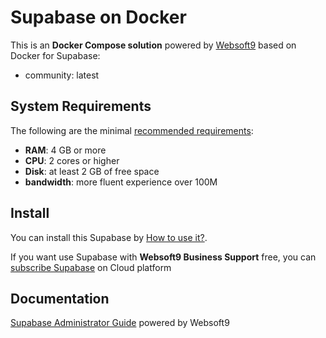 # Supabase on Docker  

This is an **Docker Compose solution** powered by [Websoft9](https://www.websoft9.com) based on Docker for Supabase:


 - community:  latest


## System Requirements

The following are the minimal [recommended requirements](https://supabase.com/docs/guides/self-hosting/docker):

* **RAM**: 4 GB or more
* **CPU**: 2 cores or higher
* **Disk**: at least 2 GB of free space
* **bandwidth**: more fluent experience over 100M  

## Install

You can install this Supabase by [How to use it?](https://github.com/Websoft9/docker-library#how-to-use-it).   

If you want use Supabase with **Websoft9 Business Support** free, you can [subscribe Supabase](https://www.websoft9.com/apps) on Cloud platform

## Documentation

[Supabase Administrator Guide](https://support.websoft9.com/docs/supabase) powered by Websoft9